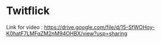 
# Twitflick

Link for video :
https://drive.google.com/file/d/15-SfWOHoy-K0hatF7LMFqZM2nM94OHBX/view?usp=sharing
